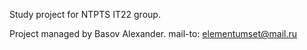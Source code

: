 Study project for NTPTS IT22 group.

Project managed by Basov Alexander.
mail-to: elementumset@mail.ru
